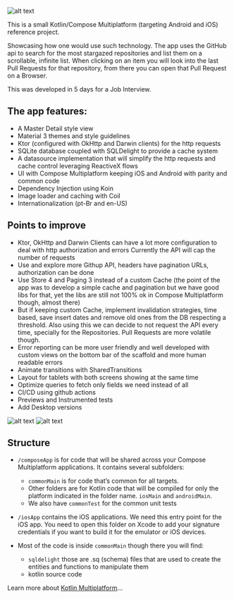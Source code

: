 ![alt text](./app-icon.png)

This is a small Kotlin/Compose Multiplatform (targeting Android and iOS) reference project. 

Showcasing how one would use such technology. The app uses the GitHub api to search for the most stargazed repositories and list them on a scrollable, infinite list.
When clicking on an item you will look into the last Pull Requests for that repository, from there you can open that Pull Request on a Browser.


This was developed in 5 days for a Job Interview.


## The app features:
* A Master Detail style view
* Material 3 themes and style guidelines
* Ktor (configured with OkHttp and Darwin clients) for the http requests
* SQLite database coupled with SQLDelight to provide a cache system
* A datasource implementation that will simplify the http requests and cache control leveraging ReactiveX flows
* UI with Compose Multiplatform keeping iOS and Android with parity and common code
* Dependency Injection using Koin
* Image loader and caching with Coil
* Internationalization (pt-Br and en-US)

## Points to improve 
* Ktor, OkHttp and Darwin Clients can have a lot more configuration to deal with http authorization and errors
Currently the API will cap the number of requests
* Use and explore more Githup API, headers have pagination URLs, authorization can be done
* Use Store 4 and Paging 3 instead of a custom Cache (the point of the app was to develop a simple cache and pagination
but we have good libs for that, yet the libs are still not 100% ok in Compose Multiplatform though, almost there)
* But if keeping custom Cache, implement invalidation strategies, time based, save insert dates and remove old ones from the DB
respecting a threshold. Also using this we can decide to not request the API every time, specially for the Repositories.
Pull Requests are more volatile though.
* Error reporting can be more user friendly and well developed with custom views on the bottom bar of the scaffold and 
more human readable errors
* Animate transitions with SharedTransitions
* Layout for tablets with both screens showing at the same time
* Optimize queries to fetch only fields we need instead of all
* CI/CD using github actions
* Previews and Instrumented tests
* Add Desktop versions


![alt text](./screenshot1.png)
![alt text](./screenshot2.png)


## Structure

* `/composeApp` is for code that will be shared across your Compose Multiplatform applications.
  It contains several subfolders:
  - `commonMain` is for code that’s common for all targets.
  - Other folders are for Kotlin code that will be compiled for only the platform indicated in the folder name.
    `iosMain` and `androidMain`.
  - We also have `commonTest` for the common unit tests

* `/iosApp` contains the iOS applications. We need this entry point for the iOS app. 
You need to open this folder on Xcode to add your signature credentials if you want to build it for the emulator or iOS devices.

* Most of the code is inside `commonMain` though there you will find:
  - `sqldelight` those are .sq (schema) files that are used to create the entities and functions 
  to manipulate them
  - kotlin source code

Learn more about [Kotlin Multiplatform](https://www.jetbrains.com/help/kotlin-multiplatform-dev/get-started.html)…

